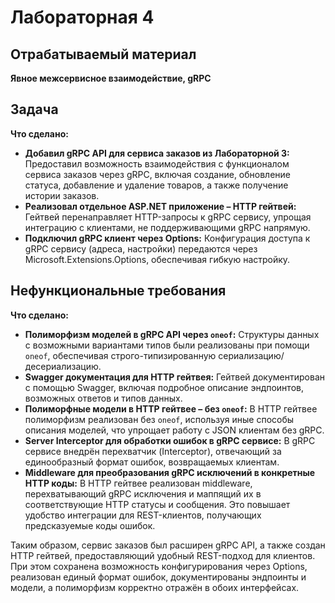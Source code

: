 # Лабораторная 4

## Отрабатываемый материал

**Явное межсервисное взаимодействие, gRPC**

## Задача

**Что сделано:**
- **Добавил gRPC API для сервиса заказов из Лабораторной 3:**
  Предоставил возможность взаимодействия с функционалом сервиса заказов через gRPC, включая создание, обновление статуса, добавление и удаление товаров, а также получение истории заказов.
- **Реализовал отдельное ASP.NET приложение – HTTP гейтвей:**
  Гейтвей перенаправляет HTTP-запросы к gRPC сервису, упрощая интеграцию с клиентами, не поддерживающими gRPC напрямую.
- **Подключил gRPC клиент через Options:**
  Конфигурация доступа к gRPC сервису (адреса, настройки) передаются через Microsoft.Extensions.Options, обеспечивая гибкую настройку.

## Нефункциональные требования

**Что сделано:**
- **Полиморфизм моделей в gRPC API через `oneof`:**
  Структуры данных с возможными вариантами типов были реализованы при помощи `oneof`, обеспечивая строго-типизированную сериализацию/десериализацию.
- **Swagger документация для HTTP гейтвея:**
  Гейтвей документирован с помощью Swagger, включая подробное описание эндпоинтов, возможных ответов и типов данных.
- **Полиморфные модели в HTTP гейтвее – без `oneof`:**
  В HTTP гейтвее полиморфизм реализован без `oneof`, используя иные способы описания моделей, что упрощает работу с JSON клиентам без gRPC.
- **Server Interceptor для обработки ошибок в gRPC сервисе:**
  В gRPC сервисе внедрён перехватчик (Interceptor), отвечающий за единообразный формат ошибок, возвращаемых клиентам.
- **Middleware для преобразования gRPC исключений в конкретные HTTP коды:**
  В HTTP гейтвее реализован middleware, перехватывающий gRPC исключения и маппящий их в соответствующие HTTP статусы и сообщения. Это повышает удобство интеграции для REST-клиентов, получающих предсказуемые коды ошибок.

Таким образом, сервис заказов был расширен gRPC API, а также создан HTTP гейтвей, предоставляющий удобный REST-подход для клиентов. При этом сохранена возможность конфигурирования через Options, реализован единый формат ошибок, документированы эндпоинты и модели, а полиморфизм корректно отражён в обоих интерфейсах.  
